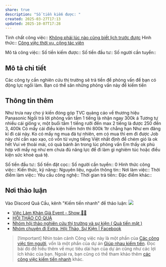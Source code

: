 ```yaml
---
share: true
description: "Số tiền kiếm được: "
created: 2025-03-27T17:13
updated: 2025-10-07T17:28
---
```

Tính chất công việc:: [Không phải lúc nào cũng biết lịch trước được](../../../%C4%90%E1%BA%B7c%20%C4%91i%E1%BB%83m%20c%C3%B4ng%20vi%E1%BB%87c/Th%E1%BB%9Di%20gian%20l%C3%A0m%20vi%E1%BB%87c/Kh%C3%B4ng%20ph%E1%BA%A3i%20l%C3%BAc%20n%C3%A0o%20c%C5%A9ng%20bi%E1%BA%BFt%20l%E1%BB%8Bch%20tr%C6%B0%E1%BB%9Bc%20%C4%91%C6%B0%E1%BB%A3c.md)
Hình thức:: [Công việc thời vụ, cộng tác viên](../index.md)

Mô tả công việc:: 
Số tiền kiếm được:: 
Số tiền đầu tư:: 
Số người cần tuyển:: 

## Mô tả chi tiết
Các công ty cần nghiên cứu thị trường sẽ trả tiền để phỏng vấn để bạn có động lực ngồi làm. Bạn có thể săn những phỏng vấn này để kiếm tiền

## Thông tin thêm

Như trưa nay cho ý kiến đóng góp TVC quảng cáo về thương hiệu Panasonic 
Ngồi trả lời phỏng vấn tầm 1 tiếng là nhận ngay 300k á
Tương tự nhiều cái giống v, một buổi tầm 1 tiếng rưỡi đến max 2 tiếng là được 250 đến 3, 400k 
Có mấy cái điều kiện hiếm hơn thì 800k 1tr chẳng hạn
Như em đăng kí đi cái này. Ko có mấy ng mua đá tự nhiên, em có mua thì em đi được
Job này chỉ cần xạo xạo, có vốn từ vựng tiếng Việt nhất định để chém gió là ok hết
Vui vẻ thoải mái, có quà bánh ăn trong lúc phỏng vấn 
Em thấy ok phù hợp với mấy ng như em chưa đủ năng lực để đi làm gì nghiêm túc hoặc điều kiện sức khoẻ quá tệ. 


Số tiền đầu tư:: 
Số tiền đặt cọc:: 
Số người cần tuyển:: 0
Hình thức công việc::
Kiến thức, kỹ năng::
Nguyên liệu, nguồn thông tin::
Nơi làm việc:: 
Thời điểm làm việc::
Yêu cầu công nghệ::
Thời gian trả tiền::
Đặc điểm khác::

## Nơi thảo luận
Vào Discord Quả Cầu, kênh "Kiếm tiền nhanh" để thảo luận:
![](https://i.imgur.com/PffcLkI.png)

- [Việc Làm Khán Giả Event - Show 👏😊](https://www.facebook.com/groups/2154702328080717)
- [HỘI THẢO CÓ QUÀ](https://www.facebook.com/groups/2448460882089763)
- [Nhóm hội thảo nghiên cứu thị trường và sự kiện ( Quà tiền mặt )](https://www.facebook.com/groups/428188451819170)
- [Nhóm chuyên đi Extra, Hội Thảo, Sự Kiện \| Facebook](https://www.facebook.com/groups/1085777964949551)

> [!important] Nhìn toàn cảnh
> Công việc này là một phần của [Các công việc tìm người](./index.md), vốn là một phần của dự án [Giúp nhau kiếm tiền](../../../../../%F0%9F%93%90D%E1%BB%B1%20%C3%A1n/Gi%C3%BAp%20nhau%20ki%E1%BA%BFm%20ti%E1%BB%81n/index.md). Đọc bài đó để hiểu thêm về mục tiêu dài hạn của dự án cũng như các lợi ích khác của bạn. Ngoài ra, bạn cũng có thể tham khảo thêm [các công việc kiếm tiền nhanh](../index.md) khác.